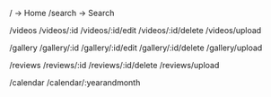 / -> Home
/search -> Search

/videos
/videos/:id
/videos/:id/edit
/videos/:id/delete
/videos/upload

/gallery
/gallery/:id
/gallery/:id/edit
/gallery/:id/delete
/gallery/upload

/reviews
/reviews/:id
/reviews/:id/delete
/reviews/upload

/calendar
/calendar/:yearandmonth
